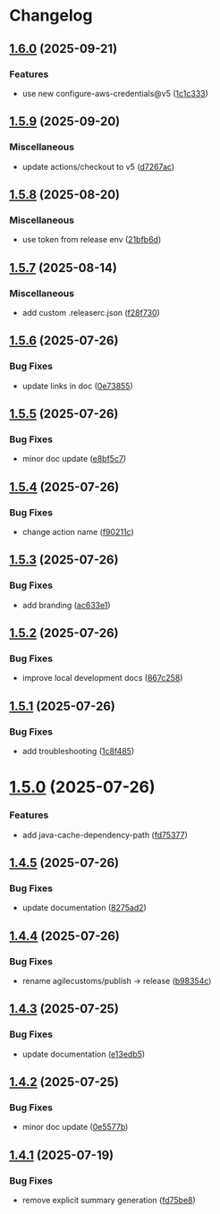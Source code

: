 # Changelog

## [1.6.0](https://github.com/agilecustoms/setup-maven-codeartifact/compare/v1.5.9...v1.6.0) (2025-09-21)

### Features

* use new configure-aws-credentials@v5 ([1c1c333](https://github.com/agilecustoms/setup-maven-codeartifact/commit/1c1c333c373a4abacb3d3a4234bb3fef235e43cf))


## [1.5.9](https://github.com/agilecustoms/setup-maven-codeartifact/compare/v1.5.8...v1.5.9) (2025-09-20)

### Miscellaneous

* update actions/checkout to v5 ([d7267ac](https://github.com/agilecustoms/setup-maven-codeartifact/commit/d7267ac560b1e752fe643d6d4fe38a9c6e9ae731))


## [1.5.8](https://github.com/agilecustoms/setup-maven-codeartifact/compare/v1.5.7...v1.5.8) (2025-08-20)

### Miscellaneous

* use token from release env ([21bfb6d](https://github.com/agilecustoms/setup-maven-codeartifact/commit/21bfb6d058649bca1b0d0f3be079c0c13be128b0))


## [1.5.7](https://github.com/agilecustoms/setup-maven-codeartifact/compare/v1.5.6...v1.5.7) (2025-08-14)

### Miscellaneous

* add custom .releaserc.json ([f28f730](https://github.com/agilecustoms/setup-maven-codeartifact/commit/f28f730a3e571229452f6a14e6b686e05641926e))


## [1.5.6](https://github.com/agilecustoms/setup-maven-codeartifact/compare/v1.5.5...v1.5.6) (2025-07-26)

### Bug Fixes

* update links in doc ([0e73855](https://github.com/agilecustoms/setup-maven-codeartifact/commit/0e73855ea8d9d495c4398159a1c12e16003e71c9))


## [1.5.5](https://github.com/agilecustoms/setup-maven-codeartifact/compare/v1.5.4...v1.5.5) (2025-07-26)

### Bug Fixes

* minor doc update ([e8bf5c7](https://github.com/agilecustoms/setup-maven-codeartifact/commit/e8bf5c7b6af446b28dbd092c29227ff6bcb0a801))


## [1.5.4](https://github.com/agilecustoms/setup-maven-codeartifact/compare/v1.5.3...v1.5.4) (2025-07-26)

### Bug Fixes

* change action name ([f90211c](https://github.com/agilecustoms/setup-maven-codeartifact/commit/f90211c49b9dfd43e950087b1fe65f1a7a676fe0))


## [1.5.3](https://github.com/agilecustoms/setup-maven-codeartifact/compare/v1.5.2...v1.5.3) (2025-07-26)

### Bug Fixes

* add branding ([ac633e1](https://github.com/agilecustoms/setup-maven-codeartifact/commit/ac633e1ee8208b3b53797e888f27379e957d3a0e))


## [1.5.2](https://github.com/agilecustoms/setup-maven-codeartifact/compare/v1.5.1...v1.5.2) (2025-07-26)

### Bug Fixes

* improve local development docs ([867c258](https://github.com/agilecustoms/setup-maven-codeartifact/commit/867c25823092e6f121f18b35c70ae666677a3101))


## [1.5.1](https://github.com/agilecustoms/setup-maven-codeartifact/compare/v1.5.0...v1.5.1) (2025-07-26)

### Bug Fixes

* add troubleshooting ([1c8f485](https://github.com/agilecustoms/setup-maven-codeartifact/commit/1c8f485d6ac52c7f2855eff881d26a3b7be8da19))


# [1.5.0](https://github.com/agilecustoms/setup-maven-codeartifact/compare/v1.4.5...v1.5.0) (2025-07-26)

### Features

* add java-cache-dependency-path ([fd75377](https://github.com/agilecustoms/setup-maven-codeartifact/commit/fd75377bed5df110e22e70a914042c70e2818fdd))


## [1.4.5](https://github.com/agilecustoms/setup-maven-codeartifact/compare/v1.4.4...v1.4.5) (2025-07-26)

### Bug Fixes

* update documentation ([8275ad2](https://github.com/agilecustoms/setup-maven-codeartifact/commit/8275ad25df7e8124a38f314249dabb69134e4215))


## [1.4.4](https://github.com/agilecustoms/setup-maven-codeartifact/compare/v1.4.3...v1.4.4) (2025-07-26)

### Bug Fixes

* rename agilecustoms/publish -> release ([b98354c](https://github.com/agilecustoms/setup-maven-codeartifact/commit/b98354c4d92db05fc2ad0d54d09c7795f4f7968d))


## [1.4.3](https://github.com/agilecustoms/setup-maven-codeartifact/compare/v1.4.2...v1.4.3) (2025-07-25)

### Bug Fixes

* update documentation ([e13edb5](https://github.com/agilecustoms/setup-maven-codeartifact/commit/e13edb5560b0a8a3ea3210fd7ea438ebea8ed4bf))


## [1.4.2](https://github.com/agilecustoms/setup-maven-codeartifact/compare/v1.4.1...v1.4.2) (2025-07-25)

### Bug Fixes

* minor doc update ([0e5577b](https://github.com/agilecustoms/setup-maven-codeartifact/commit/0e5577b9566021efaa7d2fc17478a26e99b8993a))


## [1.4.1](https://github.com/agilecustoms/setup-maven-codeartifact/compare/v1.4.0...v1.4.1) (2025-07-19)

### Bug Fixes

* remove explicit summary generation ([fd75be8](https://github.com/agilecustoms/setup-maven-codeartifact/commit/fd75be8c3afc05ed91a12087369b6b22b97e605f))